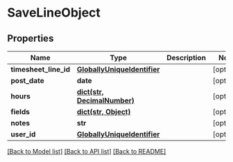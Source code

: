 # SaveLineObject

## Properties
Name | Type | Description | Notes
------------ | ------------- | ------------- | -------------
**timesheet_line_id** | [**GloballyUniqueIdentifier**](GloballyUniqueIdentifier.md) |  | [optional] 
**post_date** | **date** |  | [optional] 
**hours** | [**dict(str, DecimalNumber)**](DecimalNumber.md) |  | [optional] 
**fields** | [**dict(str, Object)**](Object.md) |  | [optional] 
**notes** | **str** |  | [optional] 
**user_id** | [**GloballyUniqueIdentifier**](GloballyUniqueIdentifier.md) |  | [optional] 

[[Back to Model list]](../README.md#documentation-for-models) [[Back to API list]](../README.md#documentation-for-api-endpoints) [[Back to README]](../README.md)

